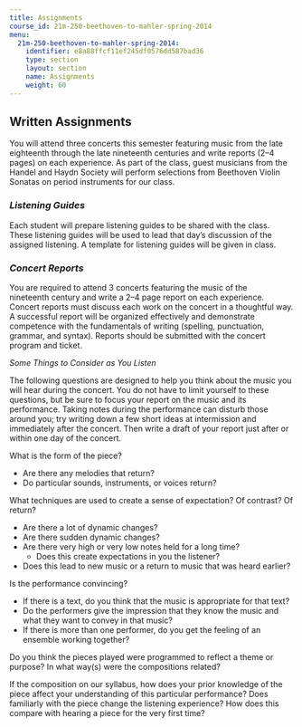 ```yaml
---
title: Assignments
course_id: 21m-250-beethoven-to-mahler-spring-2014
menu:
  21m-250-beethoven-to-mahler-spring-2014:
    identifier: e8a88ffcf11ef245df0576dd587bad36
    type: section
    layout: section
    name: Assignments
    weight: 60
---
```

Written Assignments
-------------------

You will attend three concerts this semester featuring music from the late eighteenth through the late nineteenth centuries and write reports (2–4 pages) on each experience. As part of the class, guest musicians from the Handel and Haydn Society will perform selections from Beethoven Violin Sonatas on period instruments for our class. 

### **_Listening Guides_**

Each student will prepare listening guides to be shared with the class. These listening guides will be used to lead that day’s discussion of the assigned listening. A template for listening guides will be given in class.

### **_Concert Reports_**

You are required to attend 3 concerts featuring the music of the nineteenth century and write a 2–4 page report on each experience. Concert reports must discuss each work on the concert in a thoughtful way. A successful report will be organized effectively and demonstrate competence with the fundamentals of writing (spelling, punctuation, grammar, and syntax). Reports should be submitted with the concert program and ticket.

_Some Things to Consider as You Listen_

The following questions are designed to help you think about the music you will hear during the concert. You do not have to limit yourself to these questions, but be sure to focus your report on the music and its performance. Taking notes during the performance can disturb those around you; try writing down a few short ideas at intermission and immediately after the concert. Then write a draft of your report just after or within one day of the concert.

What is the form of the piece?

*   Are there any melodies that return?
*   Do particular sounds, instruments, or voices return?

What techniques are used to create a sense of expectation? Of contrast? Of return?

*   Are there a lot of dynamic changes?
*   Are there sudden dynamic changes?
*   Are there very high or very low notes held for a long time?
    *   Does this create expectations in you the listener?
*   Does this lead to new music or a return to music that was heard earlier?

Is the performance convincing?

*   If there is a text, do you think that the music is appropriate for that text?
*   Do the performers give the impression that they know the music and what they want to convey in that music?
*   If there is more than one performer, do you get the feeling of an ensemble working together?

Do you think the pieces played were programmed to reflect a theme or purpose? In what way(s) were the compositions related?

If the composition on our syllabus, how does your prior knowledge of the piece affect your understanding of this particular performance? Does familiarly with the piece change the listening experience? How does this compare with hearing a piece for the very first time?
